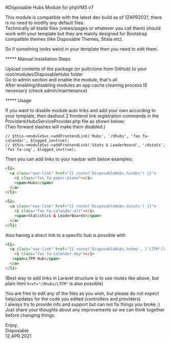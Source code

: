 #Disposable Hubs Module for phpVMS v7

This module is compatible with the latest dev build as of 12APR2021, there is no need to modify any default files.\
Technically all blade files (views/pages or whatever you call them) should work with your template but they are mainly designed for Bootstrap compatible themes (like Disposable Themes, Stisla etc). 

So if something looks weird in your template then you need to edit them.

***** Manual Installation Steps 

Upload contents of the package (or pull/clone from GitHub) to your root/modules/DisposableHubs folder\
Go to admin section and enable the module, that's all\
After enabling/disabling modules an app cache cleaning process IS necessary (check admin/maintenance)

***** Usage

If you want to disable module auto links and add your own according to your template, then dashout 2 frontend link registration commands in the Providers\HubsServiceProvider.php file as shown below;\
(Two forward slashes will make them disabled.)

    // $this->moduleSvc->addFrontendLink('Hubs', '/dhubs', 'fas fa-calendar', $logged_in=true);
    // $this->moduleSvc->addFrontendLink('Stats & Leaderboard', '/dstats', 'fas fa-cog', $logged_in=true);
    
Then you can add links to your navbar with below examples;

```html
<li>
  <a class="nav-link" href="{{ route('DisposableHubs.hindex') }}">
    <i class="fas fa-paper-plane"></i>
    <span>Hubs</span>
  </a>
</li>

<li>
  <a class="nav-link" href="{{ route('DisposableHubs.dstats') }}">
    <i class="fas fa-calendar-alt"></i>
    <span>Statistics & LeaderBoards</span>
  </a>
</li>
```

Also having a direct link to a specific hub is possible with
```html
<li>
  <a class="nav-link" href="{{ route('DisposableHubs.hshow', ['LTFM']) }}">
    <i class="fas fa-calendar-day"></i>
   <span>LTFM Hub</span>
  </a>
</li>
```
(Best way to add links in Laravel structure is to use routes like above, but plain html `href="/dhubs/LTFM"` is also possible)

You are free to edit any of the files as you wish, but please do not expect help/updates for the code you edited (controllers and providers)\
I always try to provide info and support but can not fix things you broke ;) Just share your thoughts about any improvements so we can think together before changing things.

Enjoy,\
Disposable\
12.APR.2021
